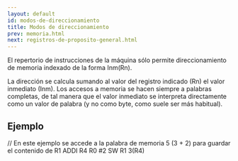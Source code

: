 ```yaml
---
layout: default
id: modos-de-direccionamiento
title: Modos de direccionamiento
prev: memoria.html
next: registros-de-proposito-general.html
---
```


El repertorio de instrucciones de la máquina sólo permite direccionamiento de memoria indexado de la forma Inm(Rn).

La dirección se calcula sumando al valor del registro indicado (Rn) el valor inmediato (Inm). Los accesos a memoria se hacen siempre a palabras completas, de tal manera que el valor inmediato se interpreta directamente como un valor de palabra (y no como byte, como suele ser más habitual).

## Ejemplo

// En este ejemplo se accede a la palabra de memoria 5 (3 + 2) para guardar el contenido de R1
ADDI	 R4 R0 #2
SW		 R1 3(R4)

